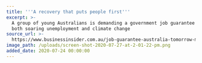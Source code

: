 ```yaml
---
title: '''A recovery that puts people first'''
excerpt: >-
  A group of young Australians is demanding a government job guarantee to fight
  both soaring unemployment and climate change
source_url: >-
  https://www.businessinsider.com.au/job-guarantee-australia-tomorrow-movement-2020-7
image_path: /uploads/screen-shot-2020-07-27-at-2-01-22-pm.png
added_date: 2020-07-24 00:00:00
---
```


